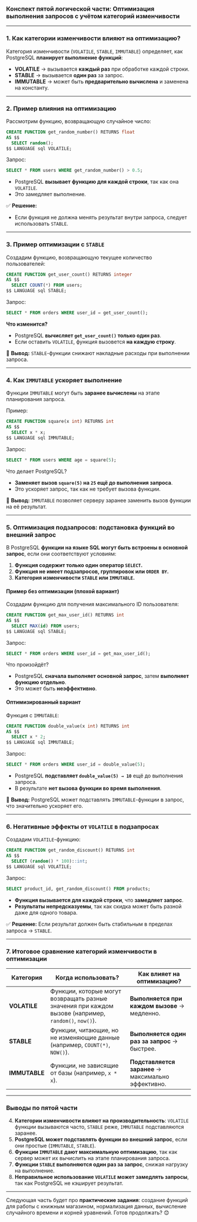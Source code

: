 ### **Конспект пятой логической части: Оптимизация выполнения запросов с учётом категорий изменчивости**

---

### **1. Как категории изменчивости влияют на оптимизацию?**

Категория изменчивости (`VOLATILE`, `STABLE`, `IMMUTABLE`) определяет, как PostgreSQL **планирует выполнение функций**:

- **VOLATILE** → вызывается **каждый раз** при обработке каждой строки.
- **STABLE** → вызывается **один раз** за запрос.
- **IMMUTABLE** → может быть **предварительно вычислена** и заменена на константу.

---

### **2. Пример влияния на оптимизацию**

Рассмотрим функцию, возвращающую случайное число:

```sql
CREATE FUNCTION get_random_number() RETURNS float 
AS $$
  SELECT random();
$$ LANGUAGE sql VOLATILE;
```

Запрос:

```sql
SELECT * FROM users WHERE get_random_number() > 0.5;
```

- PostgreSQL **вызывает функцию для каждой строки**, так как она `VOLATILE`.
- Это замедляет выполнение.

✅ **Решение:**

- Если функция не должна менять результат внутри запроса, следует использовать `STABLE`.

---

### **3. Пример оптимизации с `STABLE`**

Создадим функцию, возвращающую текущее количество пользователей:

```sql
CREATE FUNCTION get_user_count() RETURNS integer 
AS $$
  SELECT COUNT(*) FROM users;
$$ LANGUAGE sql STABLE;
```

Запрос:

```sql
SELECT * FROM orders WHERE user_id = get_user_count();
```

**Что изменится?**

- PostgreSQL **вычисляет `get_user_count()` только один раз**.
- Если оставить `VOLATILE`, функция вызовется **на каждую строку**.

📌 **Вывод:** `STABLE`-функции снижают накладные расходы при выполнении запроса.

---

### **4. Как `IMMUTABLE` ускоряет выполнение**

Функции `IMMUTABLE` могут быть **заранее вычислены** на этапе планирования запроса.

Пример:

```sql
CREATE FUNCTION square(x int) RETURNS int 
AS $$
  SELECT x * x;
$$ LANGUAGE sql IMMUTABLE;
```

Запрос:

```sql
SELECT * FROM users WHERE age = square(5);
```

Что делает PostgreSQL?

- **Заменяет вызов `square(5)` на `25` ещё до выполнения запроса**.
- Это ускоряет запрос, так как не требует вызова функции.

📌 **Вывод:** `IMMUTABLE` позволяет серверу заранее заменить вызов функции на её результат.

---

### **5. Оптимизация подзапросов: подстановка функций во внешний запрос**

В PostgreSQL **функции на языке SQL могут быть встроены в основной запрос**, если они соответствуют условиям:

1. **Функция содержит только один оператор `SELECT`.**
2. **Функция не имеет подзапросов, группировок или `ORDER BY`.**
3. **Категория изменчивости `STABLE` или `IMMUTABLE`.**

#### **Пример без оптимизации (плохой вариант)**

Создадим функцию для получения максимального ID пользователя:

```sql
CREATE FUNCTION get_max_user_id() RETURNS int 
AS $$
  SELECT MAX(id) FROM users;
$$ LANGUAGE sql STABLE;
```

Запрос:

```sql
SELECT * FROM orders WHERE user_id = get_max_user_id();
```

Что произойдёт?

- PostgreSQL **сначала выполняет основной запрос**, затем **выполняет функцию отдельно**.
- Это может быть **неэффективно**.

#### **Оптимизированный вариант**

Функция с `IMMUTABLE`:

```sql
CREATE FUNCTION double_value(x int) RETURNS int 
AS $$
  SELECT x * 2;
$$ LANGUAGE sql IMMUTABLE;
```

Запрос:

```sql
SELECT * FROM orders WHERE user_id = double_value(5);
```

- PostgreSQL **подставляет `double_value(5) → 10`** ещё до выполнения запроса.
- В результате **нет вызова функции во время выполнения**.

📌 **Вывод:** PostgreSQL может подставлять `IMMUTABLE`-функции в запрос, что значительно ускоряет его.

---

### **6. Негативные эффекты от `VOLATILE` в подзапросах**

Создадим `VOLATILE`-функцию:

```sql
CREATE FUNCTION get_random_discount() RETURNS int 
AS $$
  SELECT (random() * 100)::int;
$$ LANGUAGE sql VOLATILE;
```

Запрос:

```sql
SELECT product_id, get_random_discount() FROM products;
```

- **Функция вызывается для каждой строки**, что **замедляет запрос**.
- **Результаты непредсказуемы**, так как скидка может быть разной даже для одного товара.

✅ **Решение:** Если результат должен быть стабильным в пределах запроса → `STABLE`.

---

### **7. Итоговое сравнение категорий изменчивости в оптимизации**

|Категория|Когда использовать?|Как влияет на оптимизацию?|
|---|---|---|
|**VOLATILE**|Функции, которые могут возвращать разные значения при каждом вызове (например, `random()`, `now()`).|**Выполняется при каждом вызове** → медленно.|
|**STABLE**|Функции, читающие, но не изменяющие данные (например, `COUNT(*)`, `NOW()`).|**Выполняется один раз за запрос** → быстрее.|
|**IMMUTABLE**|Функции, не зависящие от базы (например, `x * x`).|**Подставляется заранее** → максимально эффективно.|

---

### **Выводы по пятой части**

4. **Категории изменчивости влияют на производительность**: `VOLATILE` функции вызываются часто, `STABLE` реже, `IMMUTABLE` подставляются заранее.
5. **PostgreSQL может подставлять функции во внешний запрос**, если они простые (`IMMUTABLE`, `STABLE`).
6. **Функции `IMMUTABLE` дают максимальную оптимизацию**, так как сервер может их вычислить на этапе планирования запроса.
7. **Функции `STABLE` выполняются один раз за запрос**, снижая нагрузку на выполнение.
8. **Неправильное использование `VOLATILE` может замедлять запросы**, так как PostgreSQL не кэширует результат.

---

Следующая часть будет про **практические задания**: создание функций для работы с книжным магазином, нормализация данных, вычисление случайного времени и корней уравнений. Готов продолжать? 😊